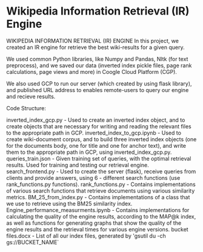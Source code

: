 # Wikipedia Information Retrieval (IR) Engine


WIKIPEDIA INFORMATION RETRIEVAL (IR) ENGINE
In this project, we created an IR engine for retrieve the best wiki-results for a given query.

We used common Python libraries, like Numpy and Pandas, Nltk (for text preprocess), and we saved our data (inverted index pickle files, page rank calculations, page views and more) in Coogle Cloud Platform (CGP).

We also used GCP to run our server (which created by using flask library), and published URL address to enables remote-users to query our engine and recieve results.

Code Structure:

inverted_index_gcp.py - Used to create an inverted index object, and to create objects that are necessary for writing and reading the relevant files to the appropriate path in GCP.
inverted_index_to_gcp.ipynb - Used to create wiki-document corpus, and to build three inverted index objects (one for the documents body, one for title and one for anchor text), and write them to the appropriate path in GCP, using inverted_index_gcp.py.
queries_train.json - Given training set of queries, with the optimal retrieval results. Used for training and testing our retrieval engine.
search_frontend.py - Used to create the server (flask), receive queries from clients and provide answers, using 6 - different search functions (use rank_functions.py functions).
rank_functions.py - Contains implementations of various search functions that retrieve documents using various similarity metrics.
BM_25_from_index.py - Contains implementations of a class that we use to retrieve using the BM25 similarity index.
Engine_performance_measurments.ipynb - Contains implementations for calculating the quality of the engine results, according to the MAP@k index, as well as functions for generating graphs that show the quality of the engine results and the retrieval times for various engine versions.
bucket files.docx - List of all our index files, generated by 'gsutil du -ch gs://BUCKET_NAME`
